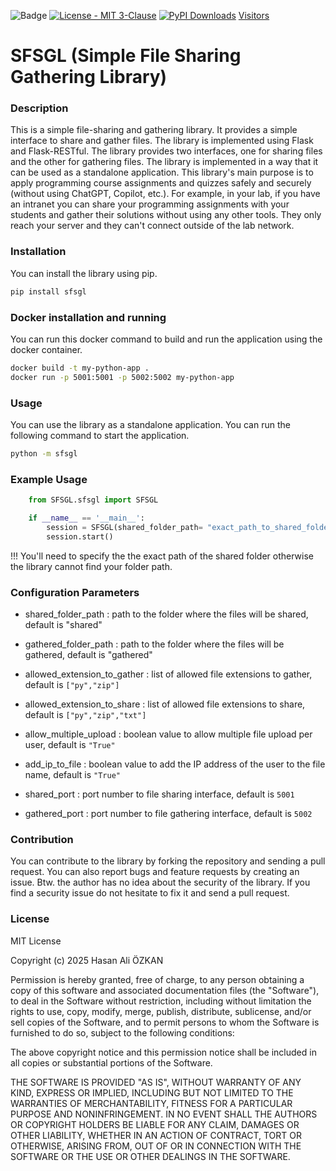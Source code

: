 ![Badge](https://img.shields.io/pypi/v/SFSGL.svg)
[![License - MIT 3-Clause](https://img.shields.io/pypi/l/sfsgl.svg)](https://github.com/hasanaliozkan-dev/sfsgl/blob/main/LICENSE)
[![PyPI Downloads](https://static.pepy.tech/badge/sfsgl?label=PyPI%20Downloads)](https://pepy.tech/projects/sfsgl)
[Visitors](https://visitor-badge.laobi.icu/badge?page_id=hasanaliozkan-dev/SFSGL)

# **SFSGL (Simple File Sharing Gathering Library)**

### Description
This is a simple file-sharing and gathering library. It provides a simple interface to share and gather files. The library is implemented using Flask and Flask-RESTful. The library provides two interfaces, one for sharing files and the other for gathering files. The library is implemented in a way that it can be used as a standalone application. This library's main purpose is to apply programming course assignments and quizzes safely and securely (without using ChatGPT, Copilot, etc.). For example, in your lab, if you have an intranet you can share your programming assignments with your students and gather their solutions without using any other tools. They only reach your server and they can't connect outside of the lab network.

### Installation
You can install the library using pip.

```bash
pip install sfsgl
```

### Docker installation and running
You can run this docker command to build and run the application using the docker container.
```bash
docker build -t my-python-app .
docker run -p 5001:5001 -p 5002:5002 my-python-app
```



### Usage
You can use the library as a standalone application. You can run the following command to start the application.

```bash
python -m sfsgl
```

### Example Usage
```python 
    from SFSGL.sfsgl import SFSGL

    if __name__ == '__main__':
        session = SFSGL(shared_folder_path= "exact_path_to_shared_folder")
        session.start()
```

!!! You'll need to specify the the exact path of the shared folder otherwise the library cannot find your folder path. 



### Configuration Parameters

- shared_folder_path : path to the folder where the files will be shared, default is "shared"

- gathered_folder_path : path to the folder where the files will be gathered, default is "gathered"

- allowed_extension_to_gather : list of allowed file extensions to gather, default is ```["py","zip"]```

- allowed_extension_to_share : list of allowed file extensions to share, default is ```["py","zip","txt"]```

- allow_multiple_upload : boolean value to allow multiple file upload per user, default is ```"True"```

- add_ip_to_file : boolean value to add the IP address of the user to the file name, default is ```"True"```

- shared_port : port number to file sharing interface, default is ```5001```

- gathered_port : port number to file gathering interface, default is ```5002```






### Contribution
You can contribute to the library by forking the repository and sending a pull request. 
You can also report bugs and feature requests by creating an issue. Btw. the author has
no idea about the security of the library. If you find a security issue do not hesitate 
to fix it  and send a pull request. 



### License

MIT License

Copyright (c) 2025 Hasan Ali ÖZKAN

Permission is hereby granted, free of charge, to any person obtaining a copy
of this software and associated documentation files (the "Software"), to deal
in the Software without restriction, including without limitation the rights
to use, copy, modify, merge, publish, distribute, sublicense, and/or sell
copies of the Software, and to permit persons to whom the Software is
furnished to do so, subject to the following conditions:

The above copyright notice and this permission notice shall be included in all
copies or substantial portions of the Software.

THE SOFTWARE IS PROVIDED "AS IS", WITHOUT WARRANTY OF ANY KIND, EXPRESS OR
IMPLIED, INCLUDING BUT NOT LIMITED TO THE WARRANTIES OF MERCHANTABILITY,
FITNESS FOR A PARTICULAR PURPOSE AND NONINFRINGEMENT. IN NO EVENT SHALL THE
AUTHORS OR COPYRIGHT HOLDERS BE LIABLE FOR ANY CLAIM, DAMAGES OR OTHER
LIABILITY, WHETHER IN AN ACTION OF CONTRACT, TORT OR OTHERWISE, ARISING FROM,
OUT OF OR IN CONNECTION WITH THE SOFTWARE OR THE USE OR OTHER DEALINGS IN THE
SOFTWARE.
